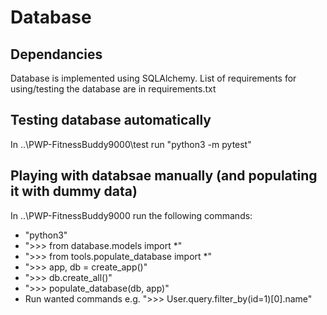 # Database

## Dependancies
Database is implemented using SQLAlchemy. List of requirements for using/testing the database are in requirements.txt

## Testing database automatically
In ..\PWP-FitnessBuddy9000\test run "python3 -m pytest"

## Playing with databsae manually (and populating it with dummy data)
In ..\PWP-FitnessBuddy9000 run the following commands:
- "python3"
- ">>> from database.models import *"
- ">>> from tools.populate_database import *" 
- ">>> app, db = create_app()"
- ">>> db.create_all()"
- ">>> populate_database(db, app)"
- Run wanted commands e.g. ">>> User.query.filter_by(id=1)[0].name"
